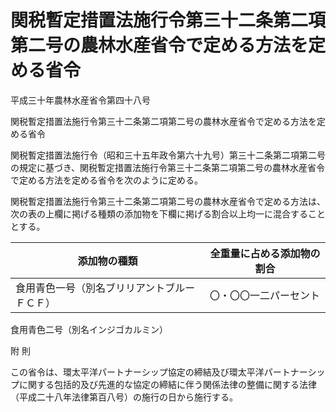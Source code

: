 # 関税暫定措置法施行令第三十二条第二項第二号の農林水産省令で定める方法を定める省令

平成三十年農林水産省令第四十八号

関税暫定措置法施行令第三十二条第二項第二号の農林水産省令で定める方法を定める省令

関税暫定措置法施行令（昭和三十五年政令第六十九号）第三十二条第二項第二号の規定に基づき、関税暫定措置法施行令第三十二条第二項第二号の農林水産省令で定める方法を定める省令を次のように定める。

関税暫定措置法施行令第三十二条第二項第二号の農林水産省令で定める方法は、次の表の上欄に掲げる種類の添加物を下欄に掲げる割合以上均一に混合することとする。

添加物の種類 | 全重量に占める添加物の割合  
---|---  
食用青色一号（別名ブリリアントブルーＦＣＦ） | 〇・〇〇一二パーセント  
食用青色二号（別名インジゴカルミン）  
  
附 則

この省令は、環太平洋パートナーシップ協定の締結及び環太平洋パートナーシップに関する包括的及び先進的な協定の締結に伴う関係法律の整備に関する法律（平成二十八年法律第百八号）の施行の日から施行する。
